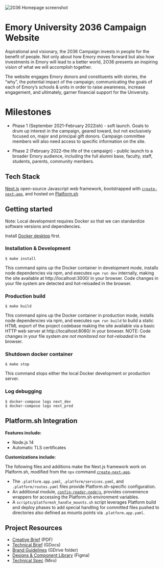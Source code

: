 ![2036 Homepage screenshot](https://i.imgur.com/Nq9CHb1.jpeg)

# Emory University 2036 Campaign Website

Aspirational and visionary, the 2036 Campaign invests in people for the
benefit of people. Not only about how Emory moves forward but also how
investments in Emory will lead to a better world, 2O36 presents an inspiring
vision of what we will accomplish together.

The website engages Emory donors and constituents with stories, the “why”, the
potential impact of the campaign; communicating the goals of each of Emory’s
schools & units in order to raise awareness, increase engagement, and ultimately,
garner financial support for the University.


# Milestones

* Phase 1 (September 2021-February 2022ish) - soft launch. Goals to drum up
  interest in the campaign, geared toward, but not exclusively focused on, major
  and principal gift donors. Campaign committee members will also need access
  to specific information on the site.

* Phase 2 (February 2022-the life of the campaign) - public launch to a broader
  Emory audience, including the full alumni base, faculty, staff, students,
  parents, community members.

## Tech Stack

[Next.js](https://nextjs.org/) open-source Javascript web framework, bootstrapped
with [`create-next-app`][create-next-app], and hosted on [Platform.sh][platform-sh]

## Getting started

Note: Local development requires Docker so that we can standardize software
versions and dependencies.

Install [Docker desktop](https://docker.com/products/docker-desktop) first.

### Installation & Development

    $ make install

This command spins up the Docker container in development mode, installs node
dependencies via npm, and executes `npm run dev` internally, making the site
available at http://localhost:3000/ in your browser. Code changes in your
file system are detected and hot-reloaded in the browser.

### Production build

    $ make build

This command spins up the Docker container in production mode, installs node
dependencies via npm, and executes `npm run build` to build a static HTML
export of the project codebase making the site available via a basic HTTP
web server at http://localhost:8080/ in your browser. NOTE: Code changes in
your file system *are not monitored nor hot-reloaded* in the browser.

### Shutdown docker container

    $ make stop

This command stops either the local Docker development or production server.

### Log debugging

    $ docker-compose logs next_dev
    $ docker-compose logs next_prod

## Platform.sh Integration

**Features include:**

* Node.js 14
* Automatic TLS certificates

**Customizations include:**

The following files and additions make the Next.js framework work on
Platform.sh, modified from the `npx` command [`create-next-app`][create-next-app].

* The `.platform.app.yaml`, `.platform/services.yaml`, and `.platform/routes.yaml`
  files provide Platform.sh-specific configuration.
* An additional module, [`config-reader-nodejs`][config-reader-nodejs], provides
  convenience wrappers for accessing the Platform.sh environment variables.
* A `scripts/platformsh_handle_mounts.sh` script leverages Platform build and
  deploy phases to add special handling for committed files pushed to directories
  also defined as mounts points via `.platform.app.yaml`.

## Project Resources

* [Creative Brief][creative-brief] (PDF)
* [Technical Brief][technical-brief] (GDocs)
* [Brand Guidelines][brand-guide] (GDrive folder)
* [Designs & Component Library][figma] (Figma)
* [Technical Spec][miro] (Miro)

[platform-sh]: https://platform.sh/marketplace/nodejs/
[create-next-app]: https://github.com/vercel/next.js/tree/canary/packages/create-next-app
[config-reader-nodejs]: https://github.com/platformsh/config-reader-nodejs
[creative-brief]: https://drive.google.com/file/d/1TFiqv9IY3kSJSGcR6pqZRUskEguNjGgA/view
[technical-brief]: https://docs.google.com/document/d/1QsFaQ1iJL__LEeZFuiLoUCdJ1gpkcrtfjijpMgwmOVw/
[brand-guide]: https://drive.google.com/drive/folders/1kmWQ2nrndwP6nzaY7_brTNkqytepOiE2
[figma]: https://www.figma.com/file/ts9PYKFK6a53xMCnplR50t/2O36
[miro]: https://miro.com/app/board/o9J_l7T5iRo=/
